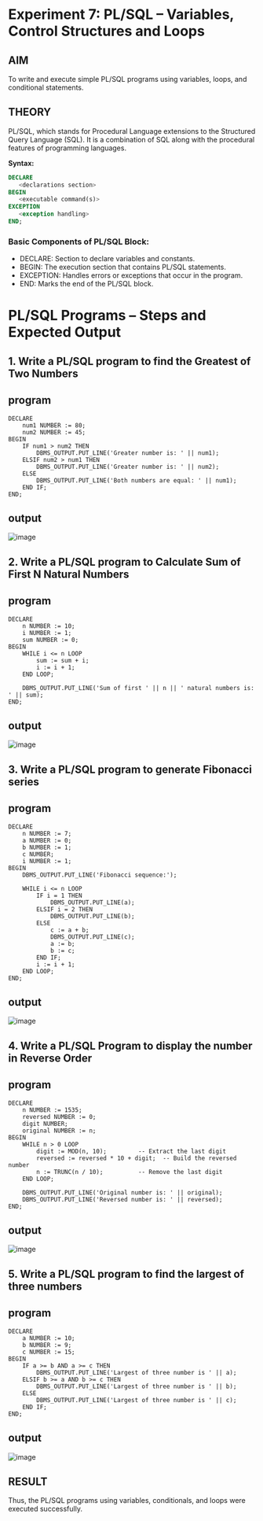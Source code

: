 # Experiment 7: PL/SQL – Variables, Control Structures and Loops



## AIM
To write and execute simple PL/SQL programs using variables, loops, and conditional statements.


## THEORY

PL/SQL, which stands for Procedural Language extensions to the Structured Query Language (SQL). It is a combination of SQL along with the procedural features of programming languages.

**Syntax:**
```sql
DECLARE 
   <declarations section> 
BEGIN 
   <executable command(s)>
EXCEPTION 
   <exception handling> 
END;
```

### Basic Components of PL/SQL Block:
- DECLARE: Section to declare variables and constants.
- BEGIN: The execution section that contains PL/SQL statements.
- EXCEPTION: Handles errors or exceptions that occur in the program.
- END: Marks the end of the PL/SQL block.

# PL/SQL Programs – Steps and Expected Output

## 1. Write a PL/SQL program to find the Greatest of Two Numbers
## program
```
DECLARE
    num1 NUMBER := 80;
    num2 NUMBER := 45;
BEGIN
    IF num1 > num2 THEN
        DBMS_OUTPUT.PUT_LINE('Greater number is: ' || num1);
    ELSIF num2 > num1 THEN
        DBMS_OUTPUT.PUT_LINE('Greater number is: ' || num2);
    ELSE
        DBMS_OUTPUT.PUT_LINE('Both numbers are equal: ' || num1);
    END IF;
END;
```

## output

![image](https://github.com/user-attachments/assets/3d66098c-a9a6-4db6-8685-f1deda5ba61e)


## 2. Write a PL/SQL program to Calculate Sum of First N Natural Numbers

## program
```
DECLARE
    n NUMBER := 10;
    i NUMBER := 1;
    sum NUMBER := 0;
BEGIN
    WHILE i <= n LOOP
        sum := sum + i;
        i := i + 1;
    END LOOP;

    DBMS_OUTPUT.PUT_LINE('Sum of first ' || n || ' natural numbers is: ' || sum);
END;
```

## output

![image](https://github.com/user-attachments/assets/0e1791a6-2080-4730-8d15-b490d151f1cc)


## 3. Write a PL/SQL program to generate Fibonacci series

## program
```
DECLARE
    n NUMBER := 7;
    a NUMBER := 0;
    b NUMBER := 1;
    c NUMBER;
    i NUMBER := 1;
BEGIN
    DBMS_OUTPUT.PUT_LINE('Fibonacci sequence:');

    WHILE i <= n LOOP
        IF i = 1 THEN
            DBMS_OUTPUT.PUT_LINE(a);
        ELSIF i = 2 THEN
            DBMS_OUTPUT.PUT_LINE(b);
        ELSE
            c := a + b;
            DBMS_OUTPUT.PUT_LINE(c);
            a := b;
            b := c;
        END IF;
        i := i + 1;
    END LOOP;
END;

```
## output

![image](https://github.com/user-attachments/assets/1bd9b5ca-7dea-48d1-bf93-1512dec1538d)



## 4. Write a PL/SQL Program to display the number in Reverse Order

## program
```
DECLARE
    n NUMBER := 1535;
    reversed NUMBER := 0;
    digit NUMBER;
    original NUMBER := n;
BEGIN
    WHILE n > 0 LOOP
        digit := MOD(n, 10);         -- Extract the last digit
        reversed := reversed * 10 + digit;  -- Build the reversed number
        n := TRUNC(n / 10);          -- Remove the last digit
    END LOOP;

    DBMS_OUTPUT.PUT_LINE('Original number is: ' || original);
    DBMS_OUTPUT.PUT_LINE('Reversed number is: ' || reversed);
END;
```

## output

![image](https://github.com/user-attachments/assets/07c05cf6-5e3f-4114-af37-558c681227bb)

## 5. Write a PL/SQL program to find the largest of three numbers

## program
```
DECLARE
    a NUMBER := 10;
    b NUMBER := 9;
    c NUMBER := 15;
BEGIN
    IF a >= b AND a >= c THEN
        DBMS_OUTPUT.PUT_LINE('Largest of three number is ' || a);
    ELSIF b >= a AND b >= c THEN
        DBMS_OUTPUT.PUT_LINE('Largest of three number is ' || b);
    ELSE
        DBMS_OUTPUT.PUT_LINE('Largest of three number is ' || c);
    END IF;
END;
```

## output

![image](https://github.com/user-attachments/assets/13da7714-704a-4cfd-a94e-b10bc3696bd0)

## RESULT
Thus, the PL/SQL programs using variables, conditionals, and loops were executed successfully.

